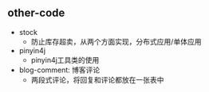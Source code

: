 ## other-code

- stock
    - 防止库存超卖，从两个方面实现，分布式应用/单体应用
- pinyin4j
    - pinyin4j工具类的使用
- blog-comment: 博客评论
  - 两段式评论，将回复和评论都放在一张表中